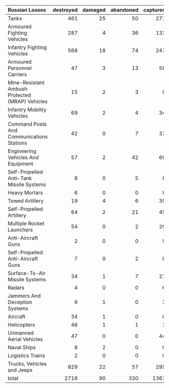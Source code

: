 | Russian Losses                                   |   destroyed |   damaged |   abandoned |   captured |   total |
|:-------------------------------------------------|------------:|----------:|------------:|-----------:|--------:|
| Tanks                                            |         461 |        25 |          50 |        271 |     807 |
| Armoured Fighting Vehicles                       |         287 |         4 |          36 |        133 |     460 |
| Infantry Fighting Vehicles                       |         568 |        18 |          74 |        247 |     907 |
| Armoured Personnel Carriers                      |          47 |         3 |          13 |         58 |     121 |
| Mine-Resistant Ambush Protected  (MRAP) Vehicles |          15 |         2 |           3 |          8 |      28 |
| Infantry Mobility Vehicles                       |          69 |         2 |           4 |         34 |     109 |
| Command Posts And Communications Stations        |          42 |         0 |           7 |         37 |      86 |
| Engineering Vehicles And Equipment               |          57 |         2 |          42 |         69 |     170 |
| Self-Propelled Anti-Tank Missile Systems         |           8 |         0 |           5 |          8 |      21 |
| Heavy Mortars                                    |           6 |         0 |           0 |          8 |      14 |
| Towed Artillery                                  |          19 |         4 |           6 |         39 |      68 |
| Self-Propelled Artillery                         |          64 |         2 |          21 |         45 |     132 |
| Multiple Rocket Launchers                        |          54 |         0 |           2 |         29 |      85 |
| Anti-Aircraft Guns                               |           2 |         0 |           0 |          5 |       7 |
| Self-Propelled Anti-Aircraft Guns                |           7 |         0 |           2 |          6 |      15 |
| Surface-To-Air Missile Systems                   |          34 |         1 |           7 |         21 |      63 |
| Radars                                           |           4 |         0 |           0 |          6 |      10 |
| Jammers And Deception Systems                    |           6 |         1 |           0 |          3 |      10 |
| Aircraft                                         |          34 |         1 |           0 |          0 |      35 |
| Helicopters                                      |          46 |         1 |           1 |          1 |      49 |
| Unmanned Aerial Vehicles                         |          47 |         0 |           0 |         44 |      91 |
| Naval Ships                                      |           8 |         2 |           0 |          0 |      10 |
| Logistics Trains                                 |           2 |         0 |           0 |          0 |       2 |
| Trucks, Vehicles and Jeeps                       |         829 |        22 |          57 |        295 |    1203 |
| total                                            |        2716 |        90 |         330 |       1367 |    4503 |